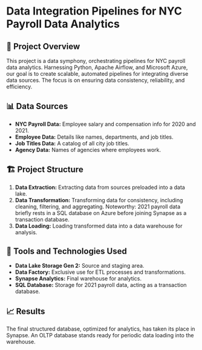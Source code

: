 <!-- Data Integration Pipelines for NYC Payroll Data Analytics -->

# Data Integration Pipelines for NYC Payroll Data Analytics

## 🚀 Project Overview
This project is a data symphony, orchestrating pipelines for NYC payroll data analytics. Harnessing Python, Apache Airflow, and Microsoft Azure, our goal is to create scalable, automated pipelines for integrating diverse data sources. The focus is on ensuring data consistency, reliability, and efficiency.

## 📊 Data Sources
- **NYC Payroll Data:** Employee salary and compensation info for 2020 and 2021.
- **Employee Data:** Details like names, departments, and job titles.
- **Job Titles Data:** A catalog of all city job titles.
- **Agency Data:** Names of agencies where employees work.

## 🏗️ Project Structure
1. **Data Extraction:** Extracting data from sources preloaded into a data lake.
2. **Data Transformation:** Transforming data for consistency, including cleaning, filtering, and aggregating. Noteworthy: 2021 payroll data briefly rests in a SQL database on Azure before joining Synapse as a transaction database.
3. **Data Loading:** Loading transformed data into a data warehouse for analysis.

## 🔧 Tools and Technologies Used
- **Data Lake Storage Gen 2:** Source and staging area.
- **Data Factory:** Exclusive use for ETL processes and transformations.
- **Synapse Analytics:** Final warehouse for analytics.
- **SQL Database:** Storage for 2021 payroll data, acting as a transaction database.

## 📈 Results
The final structured database, optimized for analytics, has taken its place in Synapse. An OLTP database stands ready for periodic data loading into the warehouse.
